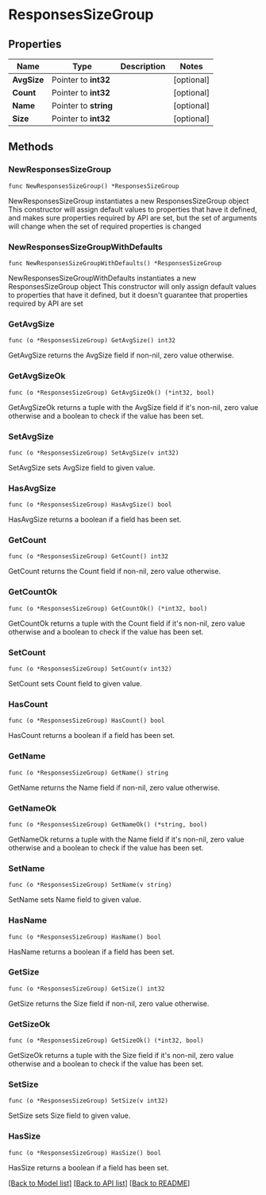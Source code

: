 # ResponsesSizeGroup

## Properties

Name | Type | Description | Notes
------------ | ------------- | ------------- | -------------
**AvgSize** | Pointer to **int32** |  | [optional] 
**Count** | Pointer to **int32** |  | [optional] 
**Name** | Pointer to **string** |  | [optional] 
**Size** | Pointer to **int32** |  | [optional] 

## Methods

### NewResponsesSizeGroup

`func NewResponsesSizeGroup() *ResponsesSizeGroup`

NewResponsesSizeGroup instantiates a new ResponsesSizeGroup object
This constructor will assign default values to properties that have it defined,
and makes sure properties required by API are set, but the set of arguments
will change when the set of required properties is changed

### NewResponsesSizeGroupWithDefaults

`func NewResponsesSizeGroupWithDefaults() *ResponsesSizeGroup`

NewResponsesSizeGroupWithDefaults instantiates a new ResponsesSizeGroup object
This constructor will only assign default values to properties that have it defined,
but it doesn't guarantee that properties required by API are set

### GetAvgSize

`func (o *ResponsesSizeGroup) GetAvgSize() int32`

GetAvgSize returns the AvgSize field if non-nil, zero value otherwise.

### GetAvgSizeOk

`func (o *ResponsesSizeGroup) GetAvgSizeOk() (*int32, bool)`

GetAvgSizeOk returns a tuple with the AvgSize field if it's non-nil, zero value otherwise
and a boolean to check if the value has been set.

### SetAvgSize

`func (o *ResponsesSizeGroup) SetAvgSize(v int32)`

SetAvgSize sets AvgSize field to given value.

### HasAvgSize

`func (o *ResponsesSizeGroup) HasAvgSize() bool`

HasAvgSize returns a boolean if a field has been set.

### GetCount

`func (o *ResponsesSizeGroup) GetCount() int32`

GetCount returns the Count field if non-nil, zero value otherwise.

### GetCountOk

`func (o *ResponsesSizeGroup) GetCountOk() (*int32, bool)`

GetCountOk returns a tuple with the Count field if it's non-nil, zero value otherwise
and a boolean to check if the value has been set.

### SetCount

`func (o *ResponsesSizeGroup) SetCount(v int32)`

SetCount sets Count field to given value.

### HasCount

`func (o *ResponsesSizeGroup) HasCount() bool`

HasCount returns a boolean if a field has been set.

### GetName

`func (o *ResponsesSizeGroup) GetName() string`

GetName returns the Name field if non-nil, zero value otherwise.

### GetNameOk

`func (o *ResponsesSizeGroup) GetNameOk() (*string, bool)`

GetNameOk returns a tuple with the Name field if it's non-nil, zero value otherwise
and a boolean to check if the value has been set.

### SetName

`func (o *ResponsesSizeGroup) SetName(v string)`

SetName sets Name field to given value.

### HasName

`func (o *ResponsesSizeGroup) HasName() bool`

HasName returns a boolean if a field has been set.

### GetSize

`func (o *ResponsesSizeGroup) GetSize() int32`

GetSize returns the Size field if non-nil, zero value otherwise.

### GetSizeOk

`func (o *ResponsesSizeGroup) GetSizeOk() (*int32, bool)`

GetSizeOk returns a tuple with the Size field if it's non-nil, zero value otherwise
and a boolean to check if the value has been set.

### SetSize

`func (o *ResponsesSizeGroup) SetSize(v int32)`

SetSize sets Size field to given value.

### HasSize

`func (o *ResponsesSizeGroup) HasSize() bool`

HasSize returns a boolean if a field has been set.


[[Back to Model list]](../README.md#documentation-for-models) [[Back to API list]](../README.md#documentation-for-api-endpoints) [[Back to README]](../README.md)



